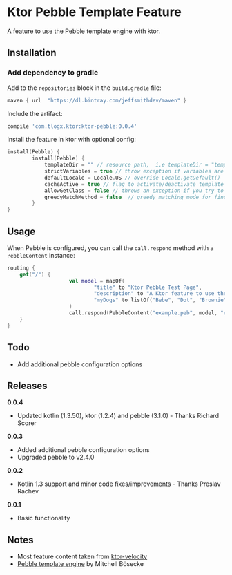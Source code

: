 # Ktor Pebble Template Feature

A feature to use the Pebble template engine with ktor. 

## Installation

### Add dependency to gradle

Add to the `repositories` block in the `build.gradle` file:

```groovy
maven { url  "https://dl.bintray.com/jeffsmithdev/maven" }
```

Include the artifact:

```groovy
compile 'com.tlogx.ktor:ktor-pebble:0.0.4'
```

Install the feature in ktor with optional config:

```kotlin
install(Pebble) {
        install(Pebble) {
            templateDir = "" // resource path,  i.e templateDir = "templates/"
            strictVariables = true // throw exception if variables are missing
            defaultLocale = Locale.US // override Locale.getDefault()
            cacheActive = true // flag to activate/deactivate template caching
            allowGetClass = false // throws an exception if you try to access the class/getClass attribute
            greedyMatchMethod = false  // greedy matching mode for finding java method
        }
}
```

## Usage

When Pebble is configured, you can call the `call.respond` method with a `PebbleContent` instance: 

```kotlin
routing {
    get("/") {
                    val model = mapOf(
                            "title" to "Ktor Pebble Test Page",
                            "description" to "A Ktor feature to use the pebble template engine by Mitchell Bösecke",
                            "myDogs" to listOf("Bebe", "Dot", "Brownie", "Bella")
                    )
                    call.respond(PebbleContent("example.peb", model, "e"))
    }
}
```

## Todo

- Add additional pebble configuration options

## Releases

**0.0.4**
- Updated kotlin (1.3.50), ktor (1.2.4) and pebble (3.1.0) - Thanks Richard Scorer

**0.0.3**
- Added additional pebble configuration options
- Upgraded pebble to v2.4.0

**0.0.2**
- Kotlin 1.3 support and minor code fixes/improvements - Thanks Preslav Rachev

**0.0.1**
- Basic functionality

## Notes

- Most feature content taken from [ktor-velocity](https://ktor.io/features/templates/velocity.html)
- [Pebble template engine](http://www.mitchellbosecke.com/pebble/home) by Mitchell Bösecke